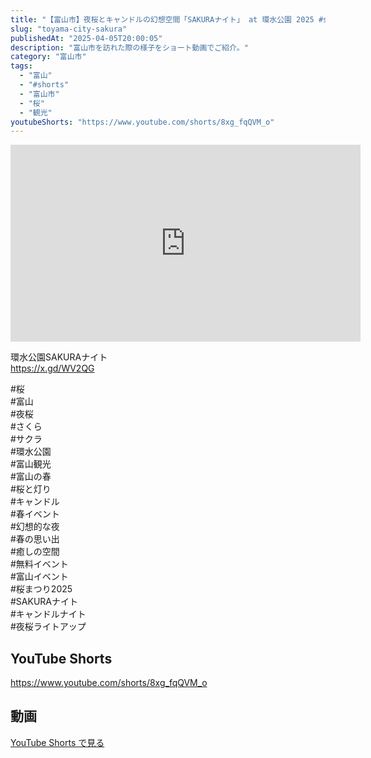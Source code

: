 ```yaml
---
title: "【富山市】夜桜とキャンドルの幻想空間「SAKURAナイト」 at 環水公園 2025 #shorts"
slug: "toyama-city-sakura"
publishedAt: "2025-04-05T20:00:05"
description: "富山市を訪れた際の様子をショート動画でご紹介。"
category: "富山市"
tags: 
  - "富山"
  - "#shorts"
  - "富山市"
  - "桜"
  - "観光"
youtubeShorts: "https://www.youtube.com/shorts/8xg_fqQVM_o"
---
```


<iframe width="560" height="315" src="https://www.youtube.com/embed/2mOg8w8P1Tw" frameborder="0" allowfullscreen></iframe>

環水公園SAKURAナイト<br />
https://x.gd/WV2QG

#桜<br />
#富山<br />
#夜桜<br />
#さくら<br />
#サクラ<br />
#環水公園<br />
#富山観光<br />
#富山の春<br />
#桜と灯り<br />
#キャンドル<br />
#春イベント<br />
#幻想的な夜<br />
#春の思い出<br />
#癒しの空間<br />
#無料イベント<br />
#富山イベント<br />
#桜まつり2025<br />
#SAKURAナイト<br />
#キャンドルナイト<br />
#夜桜ライトアップ

## YouTube Shorts

https://www.youtube.com/shorts/8xg_fqQVM_o

## 動画

[YouTube Shorts で見る](https://www.youtube.com/shorts/8xg_fqQVM_o)

